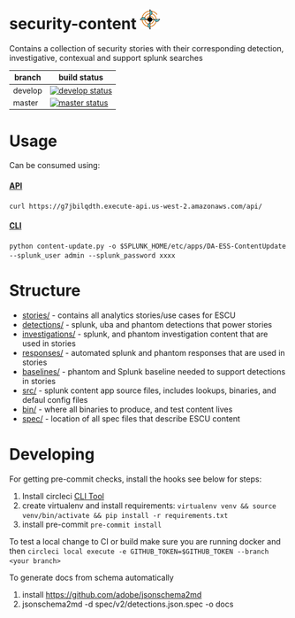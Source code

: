 security-content ![security-content](static/logo.png)
=====

Contains a collection of security stories with their corresponding detection, investigative, contexual and support splunk searches

| branch | build status |
| ---    | ---          |
| develop| [![develop status](https://circleci.com/gh/splunk/security-content/tree/develop.svg?style=svg&circle-token=67ad1fa7779c57d7e5bcfc42bd617baf607ec269)](https://circleci.com/gh/splunk/security-content/tree/develop)|
| master | [![master status](https://circleci.com/gh/splunk/security-content/tree/master.svg?style=svg&circle-token=67ad1fa7779c57d7e5bcfc42bd617baf607ec269)](https://circleci.com/gh/splunk/security-content/tree/master)|

# Usage
Can be consumed using:

#### [API](https://github.com/splunk/security-content-api)
`curl https://g7jbilqdth.execute-api.us-west-2.amazonaws.com/api/`

#### [CLI](https://github.com/splunk/security-content-api/blob/master/content-update.py)
`python content-update.py -o $SPLUNK_HOME/etc/apps/DA-ESS-ContentUpdate --splunk_user admin --splunk_password xxxx`

# Structure
* [stories/](stories/) - contains all analytics stories/use cases for ESCU
* [detections/](detections/) - splunk, uba and phantom detections that power stories
* [investigations/](investigations/) - splunk, and phantom investigation content that are used in stories
* [responses/](responses/) - automated splunk and phantom responses that are used in stories
* [baselines/](baselines/) - phantom and Splunk baseline needed to support detections in stories
* [src/](src/) - splunk content app source files, includes lookups, binaries, and defaul config files
* [bin/](bin/) - where all binaries to produce, and test content lives
* [spec/](spec/) - location of all spec files that describe ESCU content

# Developing

For getting pre-commit checks, install the hooks see below for steps:
1. Install circleci [CLI Tool](https://circleci.com/docs/2.0/local-cli/#installation)
2. create virtualenv and install requirements: `virtualenv venv && source venv/bin/activate && pip install -r requirements.txt`
3. install pre-commit `pre-commit install`

To test a local change to CI or build make sure you are running docker and then
`circleci local execute -e GITHUB_TOKEN=$GITHUB_TOKEN --branch <your branch>`

To generate docs from schema automatically
1. install https://github.com/adobe/jsonschema2md
2. jsonschema2md -d spec/v2/detections.json.spec -o docs
